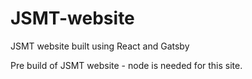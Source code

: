 # JSMT-website
JSMT website built using React and Gatsby


Pre build of JSMT website - node is needed for this site.
